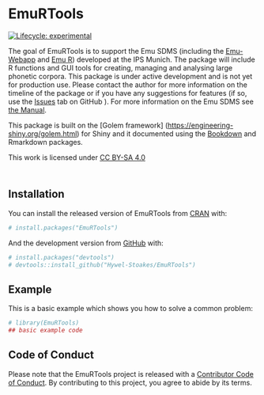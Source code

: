 
<!-- README.md is generated from README.Rmd. Please edit that file -->

# EmuRTools

<!-- badges: start -->

[![Lifecycle:
experimental](https://img.shields.io/badge/lifecycle-experimental-orange.svg)](https://www.tidyverse.org/lifecycle/#experimental)

<!-- badges: end -->

The goal of EmuRTools is to support the Emu SDMS (including the
[Emu-Webapp](https://github.com/IPS-LMU/EMU-webApp/) and [Emu
R](https://github.com/IPS-LMU/emuR/)) developed at the IPS Munich. The
package will include R functions and GUI tools for creating, managing
and analysing large phonetic corpora. This package is under active
development and is not yet for production use. Please contact the author
for more information on the timeline of the package or if you have any
suggestions for features (if so, use the
[Issues](https://github.com/Hywel-Stoakes/EmuRTools/issues) tab on
GitHub ). For more information on the Emu SDMS see [the
Manual](https://ips-lmu.github.io/The-EMU-SDMS-Manual/).

This package is built on the \[Golem framework\]
(<https://engineering-shiny.org/golem.html>) for Shiny and it documented
using the [Bookdown](https://bookdown.org) and Rmarkdown packages.

<p xmlns:dct="http://purl.org/dc/terms/" xmlns:cc="http://creativecommons.org/ns#" class="license-text">
This work is licensed under
<a rel="license" href="https://creativecommons.org/licenses/by-sa/4.0">CC
BY-SA 4.0
</p>
<p>
<img style="height:10px!important;margin-left:3px;vertical-align:text-bottom;" src="https://mirrors.creativecommons.org/presskit/icons/cc.svg?ref=chooser-v1" /><img style="height:10px!important;margin-left:3px;vertical-align:text-bottom;" src="https://mirrors.creativecommons.org/presskit/icons/by.svg?ref=chooser-v1" /><img style="height:10px!important;margin-left:3px;vertical-align:text-bottom;" src="https://mirrors.creativecommons.org/presskit/icons/sa.svg?ref=chooser-v1" /></a>
</p>

## Installation

You can install the released version of EmuRTools from
[CRAN](https://CRAN.R-project.org) with:

``` r
# install.packages("EmuRTools")
```

And the development version from [GitHub](https://github.com/) with:

``` r
# install.packages("devtools")
# devtools::install_github("Hywel-Stoakes/EmuRTools")
```

## Example

This is a basic example which shows you how to solve a common problem:

``` r
# library(EmuRTools)
## basic example code
```

## Code of Conduct

Please note that the EmuRTools project is released with a [Contributor
Code of
Conduct](https://contributor-covenant.org/version/2/0/CODE_OF_CONDUCT.html).
By contributing to this project, you agree to abide by its terms.
